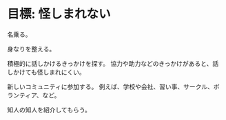 # 目標: 怪しまれない

名乗る。

身なりを整える。

積極的に話しかけるきっかけを探す。
協力や助力などのきっかけがあると、話しかけても怪しまれにくい。

新しいコミュニティに参加する。
例えば、学校や会社、習い事、サークル、ボランティア、など。

知人の知人を紹介してもらう。
